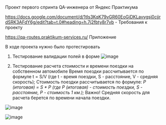 Проект первого спринта QA-инженера от Яндекс Практикума

https://docs.google.com/document/d/1tIs3KqK79vGR60EoGiDKLavvgsj0cjjrdSRK3AFdY6g/edit?tab=t.0#heading=h.7j2fbty8r7vb - Требования к проекту

https://qa-routes.praktikum-services.ru/ Приложение

В ходе проекта нужно было протестировать 
1. Тестирование валидации полей в форме
 ![image](https://github.com/user-attachments/assets/4e4428d2-80a7-4d4b-8923-e26fef4d352c)

2. Тестирование расчета стоимости и времени поездки на собственном автомобиле
   Время поездки рассчитывается по формуле t = S/V (где t - время поездки, S - расстояние, V - средняя скорость);
Стоимость поездки рассчитывается по формуле: *Р (итоговая) = S * P (где Р (итоговая) - стоимость поездки, S - расстояние, Р - стоимость 1 км.);*
Важно! Средняя скорость для расчета берется по времени начала поездки.

 ![image](https://github.com/user-attachments/assets/2dd1c3b4-e0c3-4219-a07f-77e50ec5747a)

![image](https://github.com/user-attachments/assets/df94c285-f628-4e52-86a9-cf00d4162c86)
